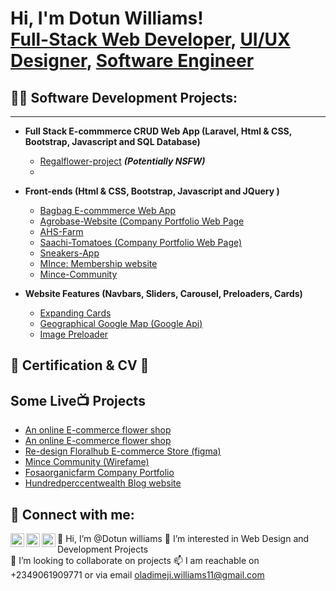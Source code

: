 <h1>Hi, I'm Dotun Williams! <br/><a href="https://github.com/joshmadakor1">Full-Stack Web Developer</a>, <a href="">UI/UX  Designer</a>, <a href="">Software Engineer </a></h1>

<h2>👨‍💻 Software Development Projects:</h2>
<hr>

- <b>Full Stack E-commmerce CRUD Web App (Laravel, Html & CSS, Bootstrap, Javascript and SQL Database)</b>
  - [Regalflower-project](https://github.com/Dotwilliams/regalflower-project) <b><i>(Potentially NSFW)</b></i>
  - 
- <b>Front-ends (Html & CSS, Bootstrap, Javascript and JQuery  )</b>
  - [Bagbag E-commmerce Web App ](https://github.com/Dotwilliams/bagbagofficial.github.io)
  - [Agrobase-Website (Company Portfolio Web Page](https://github.com/Dotwilliams/Agrobase-websites-)
  - [AHS-Farm](https://github.com/Dotwilliams/AHS-farm)
  - [Saachi-Tomatoes (Company Portfolio Web Page)](https://github.com/Dotwilliams/Saachi-Tomatoes-)
  - [Sneakers-App](https://github.com/Dotwilliams/Sneakers-App)
  - [MInce: Membership website](https://github.com/Dotwilliams/MInce)
  - [Mince-Community](https://github.com/Dotwilliams/Mince-Community-)


- <b>Website Features (Navbars, Sliders, Carousel, Preloaders, Cards)</b>
  - [Expanding Cards](https://github.com/Dotwilliams/dev)
  - [Geographical Google Map (Google Api)](https://github.com/Dotwilliams/Geographical-Google-Api-Map)
  - [Image Preloader](https://github.com/Dotwilliams/Image-preloader)
  

<h2> 📜 Certification & CV 📜</h2>
  

<h2> Some Live📺 Projects</h2>

- [An online E-commerce flower shop](https://www.regalflowers.com.ng/)
- [An online E-commerce flower shop ](https://www.floralhub.com.ng/)
- [Re-design Floralhub E-commerce Store (figma) ](https://www.figma.com/proto/RfhoDuryt2N2lZ9Mx5qzUk/Floral-Hub?node-id=288-49820&starting-point-node-id=288%3A49820&show-proto-sidebar=1)
- [Mince Community (Wirefame) ](https://us.docworkspace.com/d/sIGDgmphalsa8owY)
- [Fosaorganicfarm Company Portfolio ](https://fosaorganicfarm.com.ng/)
- [Hundredperccentwealth Blog website](https://www.hundredperccentwealth.com/)



<h2> 🤳 Connect with me:</h2>

[<img align="left" alt="JoshMadakor | Twitter" width="22px" src="https://cdn.jsdelivr.net/npm/simple-icons@v3/icons/twitter.svg" />][twitter]
[<img align="left" alt="JoshMadakor | LinkedIn" width="22px" src="https://cdn.jsdelivr.net/npm/simple-icons@v3/icons/linkedin.svg" />][linkedin]
[<img align="left" alt="JoshMadakor | Instagram" width="22px" src="https://cdn.jsdelivr.net/npm/simple-icons@v3/icons/instagram.svg" />][instagram]

[twitter]: https://twitter.com/
[youtube]: https://www.youtube.com/c/
[instagram]: https://www.instagram.com/
[linkedin]: https://linkedin.com/in/


👋 Hi, I’m @Dotun williams 
👀 I’m interested in Web Design and Development Projects <br>
💞️ I’m looking to collaborate on projects
📫 I am reachable on +2349061909771 or via email oladimeji.williams11@gmail.com

<!--
**joshmadakor1/joshmadakor1** is a ✨ _special_ ✨ repository because its `README.md` (this file) appears on your GitHub profile.

Here are some ideas to get you started:

- 🔭 I’m currently working on ...
- 🌱 I’m currently learning ...
- 👯 I’m looking to collaborate on ...
- 🤔 I’m looking for help with ...
- 💬 Ask me about ...
- 📫 How to reach me: ...
- 😄 Pronouns: ...
- ⚡ Fun fact: ...
-->
